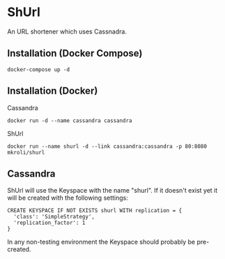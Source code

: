 ShUrl
=====
An URL shortener which uses Cassnadra.

Installation (Docker Compose)
-----------------------------
```
docker-compose up -d
```

Installation (Docker)
---------------------

Cassandra
```
docker run -d --name cassandra cassandra
```

ShUrl
```
docker run --name shurl -d --link cassandra:cassandra -p 80:8080 mkroli/shurl
```

Cassandra
---------
ShUrl will use the Keyspace with the name "shurl".
If it doesn't exist yet it will be created with the following settings:
```
CREATE KEYSPACE IF NOT EXISTS shurl WITH replication = {
  'class': 'SimpleStrategy',
  'replication_factor': 1
}
```
In any non-testing environment the Keyspace should probably be pre-created.
